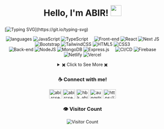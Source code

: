 <h1><p align="center">Hello, I'm ABIR! <a href="https://www.github.com/imtiazaminsajid"><img src="https://media.giphy.com/media/hvRJCLFzcasrR4ia7z/giphy.gif" width="35px"></h1></a></p>
 
[![Typing SVG](https://readme-typing-svg.demolab.com?font=Fira+Code&weight=500&size=25&duration=3000&pause=10&center=true&vCenter=true&multiline=true&repeat=false&width=1100&height=200&lines=In+the+capacity+of+a+Full-Stack+Web+Developer+with+2+years+of;professional+experience%2C+I+specialize+in+the+creation+of;modern%2C+functional%2C+and+responsive+web+applications;with+a+comprehensive+understanding;of+UI%2FUX+and+Webflow.)](https://git.io/typing-svg)

<div align="center">
  
![languages](https://img.shields.io/static/v1?label=&message=Languages:&color=111&style=plastic)
![JavaScript](https://img.shields.io/badge/javascript-%23323330.svg?style=flat&logo=javascript&logoColor=%23F7DF1E) ![TypeScript](https://img.shields.io/badge/typescript-%23007ACC.svg?style=flat&logo=typescript&logoColor=white)
&nbsp;&nbsp;&nbsp;
![Front-end](https://img.shields.io/static/v1?label=&message=Front-end:&color=111&style=plastic)
![React](https://img.shields.io/badge/react-%2320232a.svg?style=flat&logo=react&logoColor=%2361DAFB) ![Next JS](https://img.shields.io/badge/Next-black?style=flat&logo=next.js&logoColor=white) ![Bootstrap](https://img.shields.io/badge/bootstrap-%23563D7C.svg?style=flat&logo=bootstrap&logoColor=white) ![TailwindCSS](https://img.shields.io/badge/tailwindcss-%2338B2AC.svg?style=flat&logo=tailwind-css&logoColor=white) ![HTML5](https://img.shields.io/badge/html5-%23E34F26.svg?style=flat&logo=html5&logoColor=white) ![CSS3](https://img.shields.io/badge/css3-%231572B6.svg?style=flat&logo=css3&logoColor=white)
<br>
![Back-end](https://img.shields.io/static/v1?label=&message=Back-end:&color=111&style=plastic) 
![NodeJS](https://img.shields.io/badge/node.js-6DA55F?style=flat&logo=node.js&logoColor=white) ![MongoDB](https://img.shields.io/badge/MongoDB-%234ea94b.svg?style=flat&logo=mongodb&logoColor=white) ![Express.js](https://img.shields.io/badge/express.js-%23404d59.svg?style=flat&logo=express&logoColor=%2361DAFB)
&nbsp;&nbsp;&nbsp;
![CI/CD](https://img.shields.io/static/v1?label=&message=CI/CD:&color=111&style=plastic)
![Firebase](https://img.shields.io/badge/firebase-%23039BE5.svg?style=flat&logo=firebase) ![Netlify](https://img.shields.io/badge/netlify-%23000000.svg?style=flat&logo=netlify&logoColor=#00C7B7) ![Vercel](https://img.shields.io/badge/vercel-%23000000.svg?style=flat&logo=vercel&logoColor=white) 
<!-- https://github.com/anuraghazra/github-readme-stats -->
<details> 
  <summary> ✖️ Click to See More ✖️</summary>
  <br/>  
  
  ### &#x1f4c8; GitHub Stats
  
<p align="center" >
  
[![Top Langs](https://github-readme-stats.vercel.app/api/top-langs/?username=hbkabir004&langs_count=6&count_private=true&layout=compact&theme=react&hide_border=true&bg_color=1F222E&title_color=F85D7F&icon_color=F8D866&hide=Jupyter%20Notebook,python,tsql,hack)](https://github.com/hbkabir004?tab=repositories) <img height="165" src="http://github-readme-streak-stats.herokuapp.com?user=hbkabir004&theme=tokyonight&hide_border=true&background=1F222E" />
  
</p>
  
<b>Note:</b> Top languages is only a metric of the languages my public code consists of and doesn't reflect experience or skill level.
  
</details>
 
  
</div>

<div align="center">
 
### ☕ Connect with me!

<p align="center">
<a href="https://linkedin.com/in/abir-cse" target="_blank"><img align="center" src="https://raw.githubusercontent.com/rahuldkjain/github-profile-readme-generator/master/src/images/icons/Social/linked-in-alt.svg" alt="abircse004" height="30" width="40" /></a>
<a href="https://fb.com/abircse.nwu" target="_blank"><img align="center" src="https://raw.githubusercontent.com/rahuldkjain/github-profile-readme-generator/master/src/images/icons/Social/facebook.svg" alt="abircse.nwu" height="30" width="40" /></a>
<a href="https://instagram.com/hbk_abir315" target="_blank"><img align="center" src="https://raw.githubusercontent.com/rahuldkjain/github-profile-readme-generator/master/src/images/icons/Social/instagram.svg" alt="hbk_abir315" height="30" width="40" /></a>
<a href="https://www.leetcode.com/aungstrome315" target="_blank"><img align="center" src="https://raw.githubusercontent.com/rahuldkjain/github-profile-readme-generator/master/src/images/icons/Social/leet-code.svg" alt="aungstrome315" height="30" width="40" /></a>
<a href="https://hbkabir004.github.io/about/" target="_blank"><img align="center" src="https://raw.githubusercontent.com/rahuldkjain/github-profile-readme-generator/master/src/images/icons/Social/rss.svg" alt="https://hbkabir004.github.io" height="30" width="40" /></a>
</p>

### 👁️ Visitor Count

![Visitor Count](https://profile-counter.glitch.me/{username}/count.svg)
</div>


